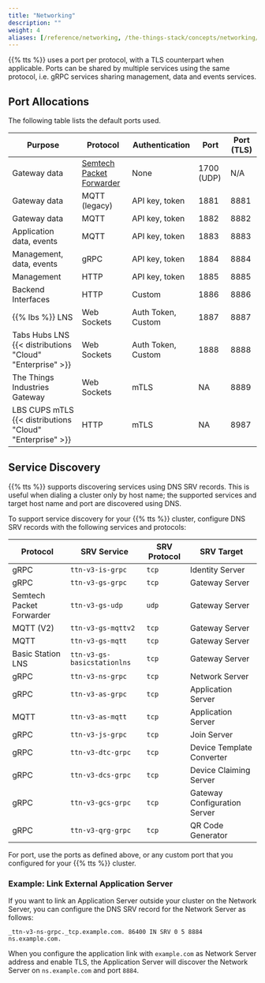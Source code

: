 ```yaml
---
title: "Networking"
description: ""
weight: 4
aliases: [/reference/networking, /the-things-stack/concepts/networking/]
---
```


{{% tts %}} uses a port per protocol, with a TLS counterpart when applicable. Ports can be shared by multiple services using the same protocol, i.e. gRPC services sharing management, data and events services.

<!--more-->

## Port Allocations

The following table lists the default ports used.

| **Purpose**                                              | **Protocol**                                                                                      | **Authentication** | **Port**   | **Port (TLS)** |
| -------------------------------------------------------- | ------------------------------------------------------------------------------------------------- | ------------------ | ---------- | -------------- |
| Gateway data                                             | [Semtech Packet Forwarder](https://github.com/Lora-net/packet_forwarder/blob/master/PROTOCOL.TXT) | None               | 1700 (UDP) | N/A            |
| Gateway data                                             | MQTT (legacy)                                                                                     | API key, token     | 1881       | 8881           |
| Gateway data                                             | MQTT                                                                                              | API key, token     | 1882       | 8882           |
| Application data, events                                 | MQTT                                                                                              | API key, token     | 1883       | 8883           |
| Management, data, events                                 | gRPC                                                                                              | API key, token     | 1884       | 8884           |
| Management                                               | HTTP                                                                                              | API key, token     | 1885       | 8885           |
| Backend Interfaces                                       | HTTP                                                                                              | Custom             | 1886       | 8886           |
| {{% lbs %}} LNS                                          | Web Sockets                                                                                       | Auth Token, Custom | 1887       | 8887           |
| Tabs Hubs LNS {{< distributions "Cloud" "Enterprise" >}} | Web Sockets                                                                                       | Auth Token, Custom | 1888       | 8888           |
| The Things Industries Gateway                            | Web Sockets                                                                                       | mTLS               | NA         | 8889           |
| LBS CUPS mTLS {{< distributions "Cloud" "Enterprise" >}} | HTTP                                                                                              | mTLS               | NA         | 8987           |

## Service Discovery

{{% tts %}} supports discovering services using DNS SRV records. This is useful when dialing a cluster only by host name; the supported services and target host name and port are discovered using DNS.

To support service discovery for your {{% tts %}} cluster, configure DNS SRV records with the following services and protocols:

| **Protocol**             | **SRV Service**             | **SRV Protocol** | **SRV Target**               |
| ------------------------ | --------------------------- | ---------------- | ---------------------------- |
| gRPC                     | `ttn-v3-is-grpc`            | `tcp`            | Identity Server              |
| gRPC                     | `ttn-v3-gs-grpc`            | `tcp`            | Gateway Server               |
| Semtech Packet Forwarder | `ttn-v3-gs-udp`             | `udp`            | Gateway Server               |
| MQTT (V2)                | `ttn-v3-gs-mqttv2`          | `tcp`            | Gateway Server               |
| MQTT                     | `ttn-v3-gs-mqtt`            | `tcp`            | Gateway Server               |
| Basic Station LNS        | `ttn-v3-gs-basicstationlns` | `tcp`            | Gateway Server               |
| gRPC                     | `ttn-v3-ns-grpc`            | `tcp`            | Network Server               |
| gRPC                     | `ttn-v3-as-grpc`            | `tcp`            | Application Server           |
| MQTT                     | `ttn-v3-as-mqtt`            | `tcp`            | Application Server           |
| gRPC                     | `ttn-v3-js-grpc`            | `tcp`            | Join Server                  |
| gRPC                     | `ttn-v3-dtc-grpc`           | `tcp`            | Device Template Converter    |
| gRPC                     | `ttn-v3-dcs-grpc`           | `tcp`            | Device Claiming Server       |
| gRPC                     | `ttn-v3-gcs-grpc`           | `tcp`            | Gateway Configuration Server |
| gRPC                     | `ttn-v3-qrg-grpc`           | `tcp`            | QR Code Generator            |

For port, use the ports as defined above, or any custom port that you configured for your {{% tts %}} cluster.

### Example: Link External Application Server

If you want to link an Application Server outside your cluster on the Network Server, you can configure the DNS SRV record for the Network Server as follows:

```
_ttn-v3-ns-grpc._tcp.example.com. 86400 IN SRV 0 5 8884 ns.example.com.
```

When you configure the application link with `example.com` as Network Server address and enable TLS, the Application Server will discover the Network Server on `ns.example.com` and port `8884`.
